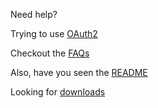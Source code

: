 Need help? 

Trying to use [OAuth2](wiki/Using-OAuth2.0)

Checkout the [FAQs](wiki/FAQ)

Also, have you seen the [README](blob/master/README.md)

Looking for [downloads](releases)